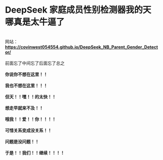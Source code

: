# DeepSeek 家庭成员性别检测器我的天哪真是太牛逼了
<br>网站：**https://covinwest054554.github.io/DeepSeek_NB_Parent_Gender_Detector/</br>**
<br>前面忘了中间忘了后面忘了总之</br>
<br>**你说你不想在这里！！</br>
<br>我也不想在这里！！！</br>
<br>但天！！嘿！！的太快！！</br>
<br>想走早就来不及！！</br>
<br>哦我！！爱！！你！！！！</br>
<br>可惜关系变成没关系！！</br>
<br>问题是没问题！！</br>
<br>于是！！我们！！继续！！！！</br>**
